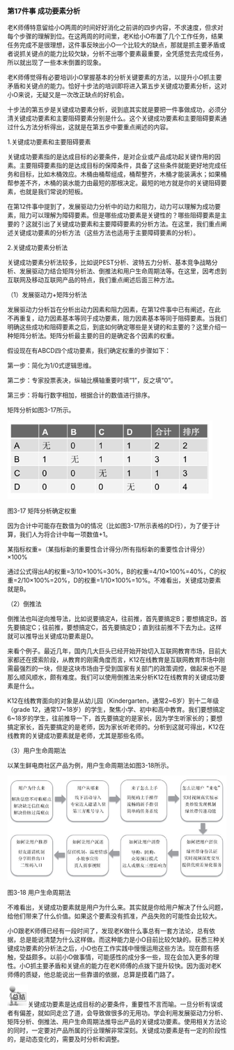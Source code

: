 ### 第17件事 成功要素分析

老K师傅特意留给小O两周的时间好好消化之前讲的四步内容，不求速度，但求对每个步骤的理解到位。在这两周的时间里，老K给小O布置了几个工作任务，结果任务完成不是很理想，这件事反映出小O一个比较大的缺点，那就是抓主要矛盾或者说抓关键点的能力比较欠缺，分析不出哪个要素最重要，全凭感觉去完成任务，所以就出现了一些本末倒置的现象。

老K师傅觉得有必要培训小O掌握基本的分析关键要素的方法，以提升小O抓主要矛盾和关键点的能力。恰好十步法的培训即将进入第五步关键成功要素分析，这对小O来说，无疑又是一次改正缺点的好机会。

十步法的第五步是关键成功要素分析，说到底其实就是要把一件事做成功，必须分清关键成功要素和主要阻碍要素分别是什么。这个关键成功要素和主要阻碍要素通过什么方法分析得出，这就是在第五步中要重点阐述的内容。

1.关键成功要素和主要阻碍要素

关键成功要素指的是达成目标的必要条件，是对企业或产品成功起关键作用的因素。主要阻碍要素指的是达成目标的保障条件，具备了这些条件就能更好地完成任务和目标，比如木桶效应。木桶由桶帮组成，桶帮整齐，木桶才能装满水；如果桶帮参差不齐，木桶的装水能力由最短的那根决定。最短的地方就是你的关键阻碍要素，也就是我们常说的短板。

在第12件事中提到了，发展驱动力分析中的动力和阻力，动力可以理解为成功要素，阻力可以理解为障碍要素。但是哪些成功要素是关键性的？哪些阻碍要素是主要的？这就引出了关键成功要素和主要障碍要素的分析方法。在这里，我们重点阐述关键成功要素的分析方法（这些方法也适用于主要障碍要素的分析）。

2.关键成功要素分析法

关键成功要素分析法较多，比如说PEST分析、波特五力分析、基本竞争战略分析、发展驱动力结合矩阵分析法、倒推法和用户生命周期法等。在这里，因考虑到互联网及移动互联网产品的特点，我们重点阐述后面三种方法。

（1）发展驱动力+矩阵分析法

发展驱动力分析旨在分析出动力因素和阻力因素，在第12件事中已有阐述，在此不再重复，动力因素基本等同于成功要素，阻力因素基本等同于阻碍要素。当我们明确这些成功和阻碍要素之后，到底如何确定哪些是关键的和主要的？这里介绍一种矩阵分析法。矩阵分析最主要的目的是确定各个因素的权重。

假设现在有ABCD四个成功要素，我们确定权重的步骤如下：

第一步：简化为1/0式逻辑思维。

第二步：专家投票表决，纵轴比横轴重要时填“1”，反之填“0”。

第三步：将每行数字相加，根据合计的数值进行排序。

矩阵分析如图3-17所示。

![](images/image01586_jpeg)

图3-17 矩阵分析确定权重

因为合计中可能存在数值为0的情况（比如图3-17所示表格的D行），为了便于计算，我们人为将合计中每一项数值+1。

某指标权重=（某指标新的重要性合计得分/所有指标新的重要性合计得分）×100%

通过公式得出A的权重=3/10×100%=30%，B的权重=4/10×100%=40%，C的权重=2/10×100%=20%，D的权重=1/10×100%=10%。不难看出，关键成功要素就是B。

（2）倒推法

倒推法也叫逆向推导法，比如说要搞定A，往前推，首先要搞定B；要想搞定B，首先要搞定C；往前推，要想搞定C，首先要搞定D；直到往前推不下去为止。这样就可以推导出关键成功要素是D。

来看个例子。最近几年，国内几大巨头已经开始开始切入互联网教育市场，目前大家都还在摸索阶段，从教育的刚需角度而言，K12在线教育是互联网教育市场中刚需最强烈的一块，但是这块市场由于受到国家有关部门的政策调控，做起来也不是那么顺风顺水，颇有难度。我们可以使用倒推法来分析K12在线教育的关键成功要素是什么。

K12在线教育面向的对象是从幼儿园（Kindergarten，通常2~6岁）到十二年级（grade 12，通常17~18岁）的学生，聚焦小学、初中和高中教育。我们要想搞定6~18岁的学生，往前推导一下，首先要搞定的是家长，因为学生听家长的；要想搞定家长，首先要搞定的是老师，因为家长听老师的。分析到这就可得出，K12在线教育的关键成功要素就是老师，尤其是那些名师。

（3）用户生命周期法

以某生鲜电商社区产品为例，用户生命周期法如图3-18所示。

![](images/image01587_jpeg)

图3-18 用户生命周期法

不难看出，关键成功要素就是用户为什么来。其实就是你给用户解决了什么问题，给他们带来了什么价值。如果这个要素没有抓准，产品失败的可能性会比较大。

小O跟老K师傅已经有一段时间了，发现老K做什么事总有一套方法论，总有依据，总是能说清楚为什么这样做。而这种能力是小O目前比较欠缺的。获悉三种关键成功要素的分析法之后，小O也在工作实践中慢慢运用这些方法。现在颇有感触，受益颇多。以前小O做事情，可能感性的成分多一些，现在会加入更多的理性。小O抓主要矛盾和关键点的能力在老K师傅的点拨下提升较快。因为面对老K师傅的质疑，他总能说出一些靠谱的依据，总算是摸着门路了。

![](images/image01588_jpeg)关键成功要素是达成目标的必要条件，重要性不言而喻。一旦分析有误或者有偏差，就如同走岔了道，会导致做很多的无用功。学会利用发展驱动力分析、矩阵分析、倒推法、用户生命周期法推导出产品的关键成功要素。使用相关方法论的同时，一定要对产品所属的行业理解非常深刻。关键成功要素是有一定的阶段性的，是动态变化的，需要及时分析和调整。

